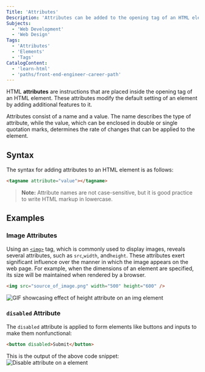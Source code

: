 ```yaml
---
Title: 'Attributes'
Description: 'Attributes can be added to the opening tag of an HTML element to change its default behavior or provide additional data about it.'
Subjects:
  - 'Web Development'
  - 'Web Design'
Tags:
  - 'Attributes'
  - 'Elements'
  - 'Tags'
CatalogContent:
  - 'learn-html'
  - 'paths/front-end-engineer-career-path'
---
```


HTML **attributes** are instructions that are placed inside the opening tag of an HTML element. These attributes modify the default setting of an element by adding additional features to it.

Attributes consist of a name and a value. The name describes the type of attribute, while the value, which can be enclosed in double or single quotation marks, determines the rate of changes that can be applied to the element.

## Syntax

The syntax for adding attributes to an HTML element is as follows:

```html
<tagname attribute="value"></tagname>
```

> **Note:** Attribute names are not case-sensitive, but it is good practice to write HTML markup in lowercase.

## Examples

### Image Attributes

Using an [`<img>`](https://www.codecademy.com/resources/docs/html/elements/img) tag, which is commonly used to display images, reveals several attributes, such as `src`,`width`, and`height`. These attributes exert significant influence over the manner in which the image appears on the web page. For example, when the dimensions of an element are specified, its size will be maintained when rendered by a browser.

```html
<img src="source_of_image.png" width="500" height="600" />
```

![GIF showcasing effect of height attribute on an img element](https://raw.githubusercontent.com/Codecademy/docs/main/media/Changing-height-attribute-of-html-element.gif)

### `disabled` Attribute

The `disabled` attribute is applied to form elements like buttons and inputs to make them nonfunctional:

```html
<button disabled>Submit</button>
```

This is the output of the above code snippet:
![Disable attribute on a <button> element](https://raw.githubusercontent.com/Codecademy/docs/main/media/button-disabled-attribute.gif)

